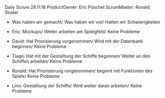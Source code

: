 Daily Scrum 28.11.18
ProductOwner: Eric Püschel ScrumMaster: Ronald Studer

* Was haben wir gemacht/ Was haben wir vor/ Hatten wir Schwierigkeiten

* Eric: Mockups/ Weiter arbeiten am Spielgfeld/ Keine Probleme
* David: Hat Priorisierung vorgenommen/ Wird mit der Datenbank beginnen/ Keine Probleme
* Tiago: Hat mit der Gestalltung der Schiffe begonnen/ Weiter an den Schiffen arbeiten/ Keine Probleme
* Ronald: Hat Priorisierung vorgenommen/ beginnt mit Funktionen des Spiels/ Keine Probleme
* Lino: Gestalltung der Schiffe/ Wird weiter daran arbeiten/ Keine Probleme
